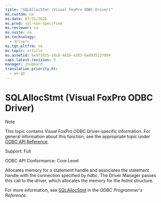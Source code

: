 ```yaml
---
title: "SQLAllocStmt (Visual FoxPro ODBC Driver)"
ms.custom: na
ms.date: 07/31/2016
ms.prod: sql-non-specified
ms.reviewer: na
ms.suite: na
ms.technology: 
  - drivers
ms.tgt_pltfrm: na
ms.topic: article
ms.assetid: ba973025-18c8-481b-a383-6ed935237894
caps.latest.revision: 5
manager: jhubbard
translation.priority.ht: 
  - en-gb
---
```

# SQLAllocStmt (Visual FoxPro ODBC Driver)
> [!NOTE]  
>  This topic contains Visual FoxPro ODBC Driver-specific information. For general information about this function, see the appropriate topic under [ODBC API Reference](../content/ODBC-API-Reference.md).  
  
 Support: Full  
  
 ODBC API Conformance: Core Level  
  
 Allocates memory for a statement handle and associates the statement handle with the connection specified by *hdbc*. The Driver Manager passes this call to the driver, which allocates the memory for the *hstmt* structure.  
  
 For more information, see [SQLAllocStmt](../content/SQLAllocStmt-Function.md) in the *ODBC Programmer's Reference*.